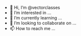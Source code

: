 - 👋 Hi, I’m @vectorclasses
- 👀 I’m interested in ...
- 🌱 I’m currently learning ...
- 💞️ I’m looking to collaborate on ...
- 📫 How to reach me ...

<!---
vectorclasses/vectorclasses is a ✨ special ✨ repository because its `README.md` (this file) appears on your GitHub profile.
You can click the Preview link to take a look at your changes.
--->
